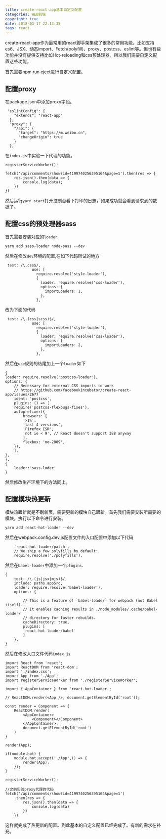 ```yaml
---
title: create-react-app基本自定义配置
categories: WEB前端
copyright: true
date: 2018-03-17 22:13:35
tags: react
---
```

create-react-app作为最常用的react脚手架集成了很多的常用功能，比如支持es6、JSX、动态import、Fetch(polyfill)、proxy、postcss、eslint等。但也有些功能并没有提供支持比如Hot-reloading和css预处理器，所以我们需要自定义配置这些功能。
<!--more-->

首先需要npm run eject进行自定义配置。

## 配置proxy

在package.json中添加proxy字段。

```
 "eslintConfig": {
    "extends": "react-app"
  },
  "proxy": {
    "/api": {
      "target": "https://m.weibo.cn",
      "changeOrigin": true
    }
  },
```

在`index.js`中实验一下代理的功能。

```
registerServiceWorker();

fetch('/api/comments/show?id=4199740256395164&page=1').then(res => {
    res.json().then(data => {
        console.log(data);
    })
})
```

然后运行`yarn start`打开控制台看下打印的日志，如果成功就会看到请求到的数据了。

## 配置css的预处理器sass

首先需要安装对应的`loader`.

```
yarn add sass-loader node-sass --dev
```
然后在修改`dev`环境的配置,在如下代码所试的地方

```
 test: /\.css$/,
            use: [
              require.resolve('style-loader'),
              {
                loader: require.resolve('css-loader'),
                options: {
                  importLoaders: 1,
                },
              },
```

改为下面的代码

```
 test: /\.(css|scss)$/,
            use: [
              require.resolve('style-loader'),
              {
                loader: require.resolve('css-loader'),
                options: {
                  importLoaders: 2,
                },
              },
```
然后在`use`规则的结尾加上一个`loader`如下

```
{
loader: require.resolve('postcss-loader'),
options: {
    // Necessary for external CSS imports to work
    // https://github.com/facebookincubator/create-react-app/issues/2677
    ident: 'postcss',
    plugins: () => [
    require('postcss-flexbugs-fixes'),
    autoprefixer({
        browsers: [
        '>1%',
        'last 4 versions',
        'Firefox ESR',
        'not ie < 9', // React doesn't support IE8 anyway
        ],
        flexbox: 'no-2009',
    }),
    ],
},
},
{
    loader:'sass-loder'
}
```

然后修改生产环境下的方法同上。

## 配置模块热更新

模块热跟新就是不刷新页，需要更新的模块自己跟新。首先我们需要安装所需要的模块，执行以下命令进行安装。

```
yarn add react-hot-loader --dev
```
然后在webpack.config.dev.js配置文件的入口配置中添加以下代码

```
    'react-hot-loader/patch',
    // We ship a few polyfills by default:
    require.resolve('./polyfills'),
```

然后在`babel-loader`中添加一个`plugins`.

```
{
    test: /\.(js|jsx|mjs)$/,
    include: paths.appSrc,
    loader: require.resolve('babel-loader'),
    options: {
        
        // This is a feature of `babel-loader` for webpack (not Babel itself).
        // It enables caching results in ./node_modules/.cache/babel-loader/
        // directory for faster rebuilds.
        cacheDirectory: true,
        plugins: [
        'react-hot-loader/babel'
        ]
    },
}
```

然后在修改入口文件代码`index.js`

```
import React from 'react';
import ReactDOM from 'react-dom';
import './index.css';
import App from './App';
import registerServiceWorker from './registerServiceWorker';

import { AppContainer } from 'react-hot-loader';

// ReactDOM.render(<App />, document.getElementById('root'));

const render = Component => {
    ReactDOM.render(
        <AppContainer>
            <Component></Component>
        </AppContainer>,
        document.getElementById('root')
    )
}

render(App);

if(module.hot) {
    module.hot.accept('./App',() => {
        render(App);
    });
}

registerServiceWorker();

//之前实验proxy代理的代码
fetch('/api/comments/show?id=4199740256395164&page=1')
    .then(res => {
        res.json().then(data => {
            console.log(data)
        })
    })
```

这样就完成了热更新的配置。到此基本的自定义配置已经完成了。有新的需求在补充。
